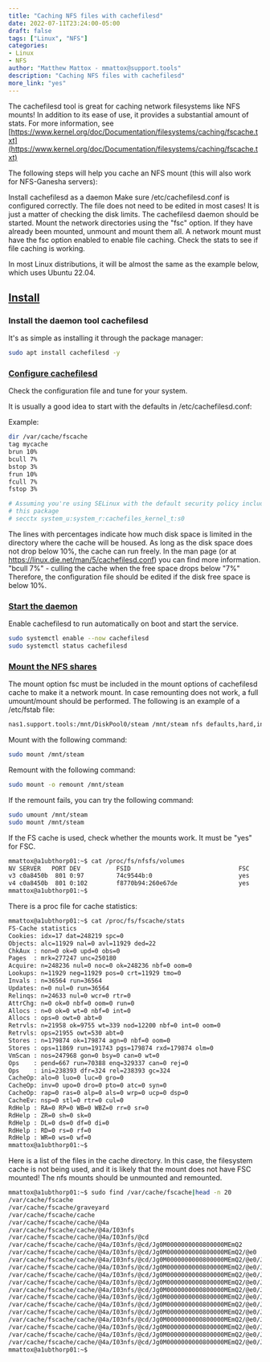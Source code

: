 ```yaml
---
title: "Caching NFS files with cachefilesd"
date: 2022-07-11T23:24:00-05:00
draft: false
tags: ["Linux", "NFS"]
categories:
- Linux
- NFS
author: "Matthew Mattox - mmattox@support.tools"
description: "Caching NFS files with cachefilesd"
more_link: "yes"
---
```


The cachefilesd tool is great for caching network filesystems like NFS mounts! In addition to its ease of use, it provides a substantial amount of stats. For more information, see [https://www.kernel.org/doc/Documentation/filesystems/caching/fscache.txt](https://www.kernel.org/doc/Documentation/filesystems/caching/fscache.txt)

The following steps will help you cache an NFS mount (this will also work for NFS-Ganesha servers):

Install cachefilesd as a daemon
Make sure /etc/cachefilesd.conf is configured correctly. The file does not need to be edited in most cases! It is just a matter of checking the disk limits.
The cachefilesd daemon should be started.
Mount the network directories using the "fsc" option. If they have already been mounted, unmount and mount them all. A network mount must have the fsc option enabled to enable file caching.
Check the stats to see if file caching is working.

In most Linux distributions, it will be almost the same as the example below, which uses Ubuntu 22.04.

<!--more-->

## [Install](#install)

### Install the daemon tool cachefilesd

It's as simple as installing it through the package manager:

```bash
sudo apt install cachefilesd -y
```

### [Configure cachefilesd](#configure-cachefilesd)

Check the configuration file and tune for your system.

It is usually a good idea to start with the defaults in /etc/cachefilesd.conf:

Example:

```bash
dir /var/cache/fscache
tag mycache
brun 10%
bcull 7%
bstop 3%
frun 10%
fcull 7%
fstop 3%

# Assuming you're using SELinux with the default security policy included in
# this package
# secctx system_u:system_r:cachefiles_kernel_t:s0
```

The lines with percentages indicate how much disk space is limited in the directory where the cache will be housed. As long as the disk space does not drop below 10%, the cache can run freely. In the man page (or at https://linux.die.net/man/5/cachefilesd.conf) you can find more information. "bcull 7%" - culling the cache when the free space drops below "7%"
Therefore, the configuration file should be edited if the disk free space is below 10%.

### [Start the daemon](#start-the-daemon)

Enable cachefilesd to run automatically on boot and start the service.

```bash
sudo systemctl enable --now cachefilesd
sudo systemctl status cachefilesd
```

### [Mount the NFS shares](#mount-the-nfs-shares)

The mount option fsc must be included in the mount options of cachefilesd cache to make it a network mount. In case remounting does not work, a full umount/mount should be performed. The following is an example of a /etc/fstab file:

```bash
nas1.support.tools:/mnt/DiskPool0/steam /mnt/steam nfs defaults,hard,intr,noexec,nosuid,_netdev,fsc,vers=4 0 0
```

Mount with the following command:

```bash
sudo mount /mnt/steam
```

Remount with the following command:

```bash
sudo mount -o remount /mnt/steam
```

If the remount fails, you can try the following command:

```bash
sudo umount /mnt/steam
sudo mount /mnt/steam
```

If the FS cache is used, check whether the mounts work. It must be "yes" for FSC.

```bash
mmattox@a1ubthorp01:~$ cat /proc/fs/nfsfs/volumes
NV SERVER   PORT DEV          FSID                              FSC
v3 c0a8450b  801 0:97         74c9544b:0                        yes
v4 c0a8450b  801 0:102        f8770b94:260e67de                 yes
mmattox@a1ubthorp01:~$ 
```

There is a proc file for cache statistics:

```bash
mmattox@a1ubthorp01:~$ cat /proc/fs/fscache/stats
FS-Cache statistics
Cookies: idx=17 dat=248219 spc=0
Objects: alc=11929 nal=0 avl=11929 ded=22
ChkAux : non=0 ok=0 upd=0 obs=0
Pages  : mrk=277247 unc=250180
Acquire: n=248236 nul=0 noc=0 ok=248236 nbf=0 oom=0
Lookups: n=11929 neg=11929 pos=0 crt=11929 tmo=0
Invals : n=36564 run=36564
Updates: n=0 nul=0 run=36564
Relinqs: n=24633 nul=0 wcr=0 rtr=0
AttrChg: n=0 ok=0 nbf=0 oom=0 run=0
Allocs : n=0 ok=0 wt=0 nbf=0 int=0
Allocs : ops=0 owt=0 abt=0
Retrvls: n=21958 ok=9755 wt=339 nod=12200 nbf=0 int=0 oom=0
Retrvls: ops=21955 owt=530 abt=0
Stores : n=179874 ok=179874 agn=0 nbf=0 oom=0
Stores : ops=11869 run=191743 pgs=179874 rxd=179874 olm=0
VmScan : nos=247968 gon=0 bsy=0 can=0 wt=0
Ops    : pend=667 run=70388 enq=329337 can=0 rej=0
Ops    : ini=238393 dfr=324 rel=238393 gc=324
CacheOp: alo=0 luo=0 luc=0 gro=0
CacheOp: inv=0 upo=0 dro=0 pto=0 atc=0 syn=0
CacheOp: rap=0 ras=0 alp=0 als=0 wrp=0 ucp=0 dsp=0
CacheEv: nsp=0 stl=0 rtr=0 cul=0
RdHelp : RA=0 RP=0 WB=0 WBZ=0 rr=0 sr=0
RdHelp : ZR=0 sh=0 sk=0
RdHelp : DL=0 ds=0 df=0 di=0
RdHelp : RD=0 rs=0 rf=0
RdHelp : WR=0 ws=0 wf=0
mmattox@a1ubthorp01:~$ 
```

Here is a list of the files in the cache directory. In this case, the filesystem cache is not being used, and it is likely that the mount does not have FSC mounted! The nfs mounts should be unmounted and remounted.

```bash
mmattox@a1ubthorp01:~$ sudo find /var/cache/fscache|head -n 20
/var/cache/fscache
/var/cache/fscache/graveyard
/var/cache/fscache/cache
/var/cache/fscache/cache/@4a
/var/cache/fscache/cache/@4a/I03nfs
/var/cache/fscache/cache/@4a/I03nfs/@cd
/var/cache/fscache/cache/@4a/I03nfs/@cd/Jg0M0000000000800000MEmQ2
/var/cache/fscache/cache/@4a/I03nfs/@cd/Jg0M0000000000800000MEmQ2/@e0
/var/cache/fscache/cache/@4a/I03nfs/@cd/Jg0M0000000000800000MEmQ2/@e0/J1100000000000I4l9j70000000000000000M000000w0000020wX2000oG300Mk7000CW0000000040000g000000000
/var/cache/fscache/cache/@4a/I03nfs/@cd/Jg0M0000000000800000MEmQ2/@e0/J1100000000000I4l9j70000000000000000M000000w0000020wX2000oG300Mk7000CW0000000040000g000000000/@2c
/var/cache/fscache/cache/@4a/I03nfs/@cd/Jg0M0000000000800000MEmQ2/@e0/J1100000000000I4l9j70000000000000000M000000w0000020wX2000oG300Mk7000CW0000000040000g000000000/@2c/Es0MikBctuH-OkH00a3100000vmoJ000000000000
/var/cache/fscache/cache/@4a/I03nfs/@cd/Jg0M0000000000800000MEmQ2/@e0/J1100000000000I4l9j70000000000000000M000000w0000020wX2000oG300Mk7000CW0000000040000g000000000/@2c/Es0MikBctuH-OkH00qf000000smoJ000000000000
/var/cache/fscache/cache/@4a/I03nfs/@cd/Jg0M0000000000800000MEmQ2/@e0/J1100000000000I4l9j70000000000000000M000000w0000020wX2000oG300Mk7000CW0000000040000g000000000/@2c/Es0MikBctuH-OkH0057100000zmoJ000000000000
/var/cache/fscache/cache/@4a/I03nfs/@cd/Jg0M0000000000800000MEmQ2/@e0/J1100000000000I4l9j70000000000000000M000000w0000020wX2000oG300Mk7000CW0000000040000g000000000/@2c/Es0MikBctuH-OkH00Na200000CmoJ000000000000
/var/cache/fscache/cache/@4a/I03nfs/@cd/Jg0M0000000000800000MEmQ2/@e0/J1100000000000I4l9j70000000000000000M000000w0000020wX2000oG300Mk7000CW0000000040000g000000000/@2c/Es0MikBctuH-OkH00_U600000dnoJ000000000000
/var/cache/fscache/cache/@4a/I03nfs/@cd/Jg0M0000000000800000MEmQ2/@e0/J1100000000000I4l9j70000000000000000M000000w0000020wX2000oG300Mk7000CW0000000040000g000000000/@2c/Es0MikBctuH-OkH00CG200000FmoJ000000000000
/var/cache/fscache/cache/@4a/I03nfs/@cd/Jg0M0000000000800000MEmQ2/@e0/J1100000000000I4l9j70000000000000000M000000w0000020wX2000oG300Mk7000CW0000000040000g000000000/@2c/Es0MikBctuH-OkH00IF4000003noJ000000000000
/var/cache/fscache/cache/@4a/I03nfs/@cd/Jg0M0000000000800000MEmQ2/@e0/J1100000000000I4l9j70000000000000000M000000w0000020wX2000oG300Mk7000CW0000000040000g000000000/@2c/Es0MikBctuH-OkH00rB5000005noJ000000000000
/var/cache/fscache/cache/@4a/I03nfs/@cd/Jg0M0000000000800000MEmQ2/@e0/J1100000000000I4l9j70000000000000000M000000w0000020wX2000oG300Mk7000CW0000000040000g000000000/@2c/Es0MikBctuH-OkH00uJ5000000noJ000000000000
/var/cache/fscache/cache/@4a/I03nfs/@cd/Jg0M0000000000800000MEmQ2/@e0/J1100000000000I4l9j70000000000000000M000000w0000020wX2000oG300Mk7000CW0000000040000g000000000/@2c/Es0MikBctuH-OkH00i96000005noJ000000000000
mmattox@a1ubthorp01:~$ 
```
